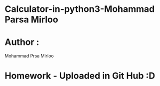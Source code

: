 # Calculator-in-python3-Mohammad Parsa Mirloo

# Author :

Mohammad Prsa Mirloo

# Homework - Uploaded in Git Hub :D

